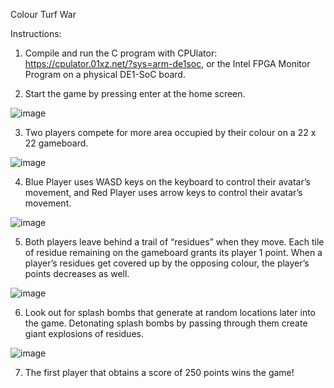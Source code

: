 Colour Turf War

Instructions:
1.	Compile and run the C program with CPUlator: https://cpulator.01xz.net/?sys=arm-de1soc, or the Intel FPGA Monitor Program on a physical DE1-SoC board. 

2.	Start the game by pressing enter at the home screen.

![image](https://user-images.githubusercontent.com/102651507/162503413-7ff89794-a8e3-42b2-aaf8-4e736d28a3ef.png)

3.	Two players compete for more area occupied by their colour on a 22 x 22 gameboard.

![image](https://user-images.githubusercontent.com/102651507/162503451-c348dba8-2b3f-42f8-af22-2dcb6958f7b8.png)

4.	Blue Player uses WASD keys on the keyboard to control their avatar’s movement, and Red Player uses arrow keys to control their avatar’s movement.

![image](https://user-images.githubusercontent.com/102651507/162503641-ba2f2d0d-1ebb-4f0e-abde-8f5703067957.png)

5.	Both players leave behind a trail of “residues” when they move. Each tile of residue remaining on the gameboard grants its player 1 point. When a player’s residues get covered up by the opposing colour, the player’s points decreases as well.

![image](https://user-images.githubusercontent.com/102651507/162503658-529eaa4e-745c-4ae6-96d8-0c8589ee5824.png)

6.	Look out for splash bombs that generate at random locations later into the game. Detonating splash bombs by passing through them create giant explosions of residues.

![image](https://user-images.githubusercontent.com/102651507/162503674-de32b9f6-956f-4f4b-9d53-8659ea08fae1.png)

7.	The first player that obtains a score of 250 points wins the game!
